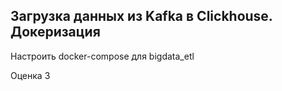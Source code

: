 ## Загрузка данных из Kafka в Clickhouse. Докеризация

Настроить docker-compose для bigdata_etl

Оценка 3